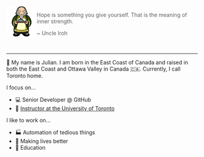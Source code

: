 
<!--START_SECTION:iroh-->
<img height="80" align="left" src="https://raw.githubusercontent.com/jules2689/jules2689/master/iroh.png">
  
  > Hope is something you give yourself. That is the meaning of inner strength.
  >
  > ~ Uncle Iroh
<!--END_SECTION:iroh-->

<br>

---

:wave: My name is Julian.
I am born in the East Coast of Canada and raised in both the East Coast and Ottawa Valley in Canada :canada:. Currently, I call Toronto home.

I focus on...
- :computer: Senior Developer @ GitHub
- :school: [Instructor at the University of Toronto](https://dcsil.github.io/CSC491/)

I like to work on...
- :factory: Automation of tedious things
- :gift_heart: Making lives better
- :pencil: Education
